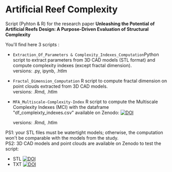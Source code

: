 # Artificial Reef Complexity
Script (Pyhton &amp; R) for the research paper **Unleashing the Potential of Artificial Reefs Design:  A Purpose-Driven Evaluation of Structural Complexity**

You'll find here 3 scripts :
* `Extraction_Of_Parameters & Complexity_Indexes_Computation`Python script to extract parameters from 3D CAD models (STL format) and compute complexity indexes (except fractal dimension).  
  versions: .py, ipynb, .htlm
* `Fractal_Dimension_Computation` R script to compute fractal dimension on point clouds extracted from 3D CAD models.  
  versions: .Rmd, .htlm
* `MFA_Multiscale-Complexity-Index` R script to compute the Multiscale Complexity Indexes (MCI) with the dataframe "df_compleixty_indexes.csv" available on Zenodo: [![DOI](https://zenodo.org/badge/DOI/10.5281/zenodo.8055070.svg)](https://doi.org/10.5281/zenodo.8055070)
  
  versions: .Rmd, .htlm

PS1: your STL files must be watertight models; otherwise, the computation won't be comparable with the models from the study.  
PS2: 3D CAD models and point clouds are available on Zenodo to test the script:
* STL [![DOI](https://zenodo.org/badge/DOI/10.5281/zenodo.8048071.svg)](https://doi.org/10.5281/zenodo.8048071)
* TXT [![DOI](https://zenodo.org/badge/DOI/10.5281/zenodo.8048122.svg)](https://doi.org/10.5281/zenodo.8048122)
